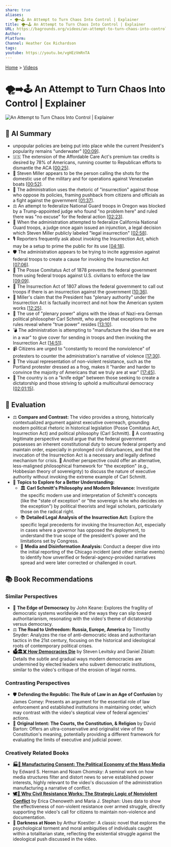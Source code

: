 ```yaml
---
share: true
aliases:
  - 🌪️➡️🕹️ An Attempt to Turn Chaos Into Control | Explainer
title: 🌪️➡️🕹️ An Attempt to Turn Chaos Into Control | Explainer
URL: https://bagrounds.org/videos/an-attempt-to-turn-chaos-into-control-explainer
Author:
Platform:
Channel: Heather Cox Richardson
tags:
youtube: https://youtu.be/vgHEzVmRnTA
---
```

[Home](../index.md) > [Videos](./index.md)  
# 🌪️➡️🕹️ An Attempt to Turn Chaos Into Control | Explainer  
![An Attempt to Turn Chaos Into Control | Explainer](https://youtu.be/vgHEzVmRnTA)  
  
## 🤖 AI Summary  
  
* unpopular policies are being put into place while the current President's popularity remains "underwater" \[[00:09](http://www.youtube.com/watch?v=vgHEzVmRnTA&t=9)].  
* 🇺🇸 The extension of the Affordable Care Act's premium tax credits is desired by 78% of Americans, running counter to Republican efforts to dismantle the ACA \[[00:25](http://www.youtube.com/watch?v=vgHEzVmRnTA&t=25)].  
* 🎯 Steven Miller appears to be the person calling the shots for the domestic use of the military and for operations against Venezuelan boats \[[00:52](http://www.youtube.com/watch?v=vgHEzVmRnTA&t=52)].  
* 📣 The administration uses the rhetoric of "insurrection" against those who oppose its policies, framing pushback from citizens and officials as a fight against the government \[[01:37](http://www.youtube.com/watch?v=vgHEzVmRnTA&t=97)].  
* ⚖️ An attempt to federalize National Guard troops in Oregon was blocked by a Trump-appointed judge who found "no problem here" and ruled there was "no excuse" for the federal action \[[02:23](http://www.youtube.com/watch?v=vgHEzVmRnTA&t=143)].  
* 🙅 When the administration attempted to federalize California National Guard troops, a judge once again issued an injunction, a legal decision which Steven Miller publicly labeled "legal insurrection" \[[02:58](http://www.youtube.com/watch?v=vgHEzVmRnTA&t=178)].  
* 🎙️ Reporters frequently ask about invoking the Insurrection Act, which may be a setup to prime the public for its use \[[04:18](http://www.youtube.com/watch?v=vgHEzVmRnTA&t=258)].  
* 🛡️ The administration appears to be trying to incite aggression against federal troops to create a cause for invoking the Insurrection Act \[[07:06](http://www.youtube.com/watch?v=vgHEzVmRnTA&t=426)].  
* 🐴 The Posse Comitatus Act of 1878 prevents the federal government from using federal troops against U.S. civilians to enforce the law \[[09:09](http://www.youtube.com/watch?v=vgHEzVmRnTA&t=549)].  
* 📜 The Insurrection Act of 1807 allows the federal government to call out troops if there is an insurrection against the government \[[10:36](http://www.youtube.com/watch?v=vgHEzVmRnTA&t=636)].  
* 🛑 Miller's claim that the President has "plenary authority" under the Insurrection Act is factually incorrect and not how the American system works \[[12:25](http://www.youtube.com/watch?v=vgHEzVmRnTA&t=745)].  
* 🧠 The use of "plenary power" aligns with the ideas of Nazi-era German political philosopher Carl Schmitt, who argued that exceptions to the rules reveal where "true power" resides \[[13:10](http://www.youtube.com/watch?v=vgHEzVmRnTA&t=790)].  
* 💣 The administration is attempting to "manufacture the idea that we are in a war" to give cover for sending in troops and then invoking the Insurrection Act \[[14:51](http://www.youtube.com/watch?v=vgHEzVmRnTA&t=891)].  
* 📹 Citizens are urged to "constantly to record the nonviolence" of protesters to counter the administration's narrative of violence \[[17:30](http://www.youtube.com/watch?v=vgHEzVmRnTA&t=1050)].  
* 🐸 The visual representation of non-violent resistance, such as the Portland protester dressed as a frog, makes it "harder and harder to convince the majority of Americans that we truly are at war" \[[17:45](http://www.youtube.com/watch?v=vgHEzVmRnTA&t=1065)].  
* 🔪 The country is on a "knife edge" between those seeking to create a dictatorship and those striving to uphold a multicultural democracy \[[02:01:15](http://www.youtube.com/watch?v=vgHEzVmRnTA&t=7275)].  
  
## 🤔 Evaluation  
  
* ⚖️ **Compare and Contrast:** The video provides a strong, historically contextualized argument against executive overreach, grounding modern political rhetoric in historical legislation (Posse Comitatus Act, Insurrection Act) and political philosophy (Carl Schmitt). 📜 A contrasting legitimate perspective would argue that the federal government possesses an inherent constitutional duty to secure federal property and maintain order, especially in prolonged civil disturbances, and that the invocation of the Insurrection Act is a necessary and legally defined mechanism for crisis. 🧐 Another perspective could offer an alternative, less-maligned philosophical framework for "the exception" (e.g., Hobbesian theory of sovereignty) to discuss the nature of executive authority without invoking the extreme example of Carl Schmitt.  
* 🔎 **Topics to Explore for a Better Understanding:**  
    * 🏛️ **Carl Schmitt's Philosophy and Modern Relevance:** Investigate the specific modern use and interpretation of Schmitt's concepts (like the "state of exception" or "the sovereign is he who decides on the exception") by political theorists and legal scholars, particularly those on the radical right.  
    * 📚 **Detailed Legal Analysis of the Insurrection Act:** Explore the specific legal precedents for invoking the Insurrection Act, especially in cases where a governor has opposed the deployment, to understand the true scope of the president's power and the limitations set by Congress.  
    * 📰 **Media and Disinformation Analysis:** Conduct a deeper dive into the initial reporting of the Chicago incident (and other similar events) to identify how unverified or federal-agency-provided narratives spread and were later corrected or challenged in court.  
  
## 📚 Book Recommendations  
  
### Similar Perspectives  
  
* 📖 **The Edge of Democracy** by John Keane: Explores the fragility of democratic systems worldwide and the ways they can slip toward authoritarianism, resonating with the video's theme of dictatorship versus democracy.  
* ⚖️ **The Road to Unfreedom: Russia, Europe, America** by Timothy Snyder: Analyzes the rise of anti-democratic ideas and authoritarian tactics in the 21st century, focusing on the historical and ideological roots of contemporary political crises.  
* **[🗳️🏛️☠️ How Democracies Die](../books/how-democracies-die.md)** by Steven Levitsky and Daniel Ziblatt: Details the subtle and gradual ways modern democracies are undermined by elected leaders who subvert democratic institutions, similar to the video's critique of the erosion of legal norms.  
  
### Contrasting Perspectives  
  
* 🛡️ **Defending the Republic: The Rule of Law in an Age of Confusion** by James Comey: Presents an argument for the essential role of law enforcement and established institutions in maintaining order, which may contrast with the video's skeptical view of federal agencies' actions.  
* 📜 **Original Intent: The Courts, the Constitution, & Religion** by David Barton: Offers an ultra-conservative and originalist view of the Constitution's meaning, potentially providing a different framework for evaluating the limits of executive and judicial power.  
  
### Creatively Related Books  
  
* **[🏭🫡 Manufacturing Consent: The Political Economy of the Mass Media](../books/manufacturing-consent.md)** by Edward S. Herman and Noam Chomsky: A seminal work on how media structures filter and distort news to serve established power interests, highly relevant to the video's discussion of the administration manufacturing a narrative of conflict.  
* **[🕊️💪 Why Civil Resistance Works: The Strategic Logic of Nonviolent Conflict](../books/why-civil-resistance-works-the-strategic-logic-of-nonviolent-conflict.md)** by Erica Chenoweth and Maria J. Stephan: Uses data to show the effectiveness of non-violent resistance over armed struggle, directly supporting the video's call for citizens to maintain non-violence and documentation.  
* 🧐 **Darkness at Noon** by Arthur Koestler: A classic novel that explores the psychological torment and moral ambiguities of individuals caught within a totalitarian state, reflecting the existential struggle against the ideological push discussed in the video.